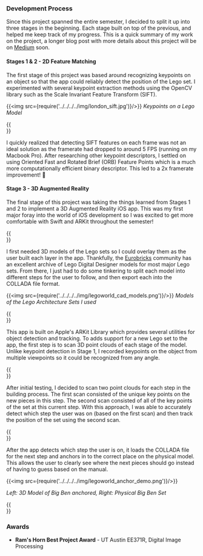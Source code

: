 ### Development Process

Since this project spanned the entire semester, I decided to split it up into three stages in the beginning.
Each stage built on top of the previous, and helped me keep track of my progress. This is a quick summary of my work on the project,
a longer blog post with more details about this project will be on [Medium]() soon.

#### Stages 1 & 2 - 2D Feature Matching

The first stage of this project was based around recognizing keypoints on an object so that the app could
reliably detect the position of the Lego set. I experimented with several keypoint extraction methods using the OpenCV library
such as the Scale Invariant Feature Transform (SIFT).

{{<img src={require('../../../../img/london_sift.jpg')}/>}}
*Keypoints on a Lego Model*

{{<br/>}}

I quickly realized that detecting SIFT features on each frame was not an ideal solution as the framerate had dropped to around 5 FPS (running on my Macbook Pro). After researching other keypoint descriptors, I settled on using Oriented Fast and Rotated Brief (ORB) Feature Points which is a much more computationally efficient binary descriptor. This led to a 2x framerate improvement! 🚀

#### Stage 3 - 3D Augmented Reality

The final stage of this project was taking the things learned from Stages 1 and 2 to implement a 3D Augmented Reality iOS app. This was my first major foray into the world of iOS development so I was excited to get more comfortable with Swift and ARKit throughout the semester!

{{<br/>}}

I first needed 3D models of the Lego sets so I could overlay them as the user built each layer in the app. Thankfully, the [Eurobricks](www.eurobricks.com) community has an excellent archive of Lego Digital Designer models for most major Lego sets. From there, I just had to do some tinkering to split each model into different steps for the user to follow, and then export each into the COLLADA file format.

{{<img src={require('../../../../img/legoworld_cad_models.png')}/>}}
*Models of the Lego Architecture Sets I used*

{{<br/>}}

This app is built on Apple's ARKit Library which provides several utilities for object detection and tracking. To adds support for a new Lego set to the app, the first step is to scan 3D point clouds of each stage of the model. Unlike keypoint detection in Stage 1, I recorded keypoints on the object from multiple viewpoints so it could be recognized from any angle.

{{<br />}}

After initial testing, I decided to scan two point clouds for each step in the building process. The first scan consisted of the unique key points on the new pieces in this step. The second scan consisted of all of the key points of the set at this current step. With this approach, I was able to accurately detect which step the user was on (based on the first scan) and then track the position of the set using the second scan.

{{<br />}}

After the app detects which step the user is on, it loads the COLLADA file for the next step and anchors in to the correct place on the physical model. This allows the user to clearly see where the next pieces should go instead of having to guess based on the manual.

{{<img src={require('../../../../img/legoworld_anchor_demo.png')}/>}}

*Left: 3D Model of Big Ben anchored, Right: Physical Big Ben Set*

{{<br />}}
### Awards
* **Ram's Horn Best Project Award** - UT Austin EE371R, Digital Image Processing

